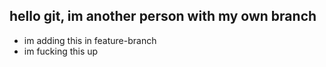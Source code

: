 ## hello git, im another person with my own branch

- im adding this in feature-branch
- im fucking this up
